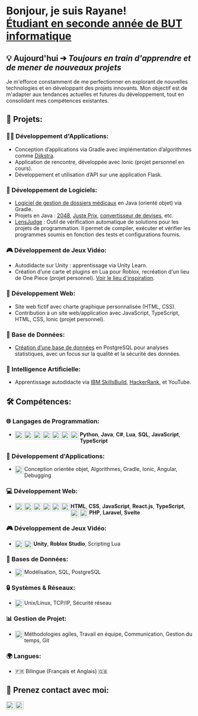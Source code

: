 <h1>Bonjour, je suis Rayane! <br/>
<a href="https://www.linkedin.com/in/rayane-rousseau-595b82326/" target="_blank">Étudiant en seconde année de BUT informatique</a>
</h1>

<h2>💡 Aujourd'hui ➔ <em>Toujours en train d'apprendre et de mener de nouveaux projets</em></h2>
<p>
  Je m'efforce constamment de me perfectionner en explorant de nouvelles technologies et en développant des projets innovants. Mon objectif est de m'adapter aux tendances actuelles et futures du développement, tout en consolidant mes compétences existantes.
</p>

<h2>🔨 Projets:</h2>

<h3>👨‍💻 Développement d'Applications:</h3>
<ul>
  <li>Conception d’applications via Gradle avec implémentation d’algorithmes comme <a href="https://github.com/Rayane0001/DikjstraVilles" target="_blank">Dijkstra</a>.</li>
  <li>Application de rencontre, développée avec Ionic (projet personnel en cours).</li>
  <li>Développement et utilisation d’API sur une application Flask.</li>
</ul>

<h3>🧰 Développement de Logiciels:</h3>
<ul>
  <li><a href="https://github.com/Rayane0001/hopital-java-oriente-objet" target="_blank">Logiciel de gestion de dossiers médicaux</a> en Java (orienté objet) via Gradle.</li>
  <li>Projets en Java : <a href="https://github.com/Rayane0001/2028-game-JavaFX" target="_blank">2048</a>, <a href="https://github.com/Rayane0001/le-juste-prix" target="_blank">Juste Prix</a>, <a href="https://github.com/Rayane0001/convertisseur-JavaFX" target="_blank">convertisseur de devises</a>, etc.</li>
  <li><a href="https://gitlab.univ-artois.fr/sae-gra1/lensjudge" target="_blank">LensJudge</a> : Outil de vérification automatique de solutions pour les projets de programmation. Il permet de compiler, exécuter et vérifier les programmes soumis en fonction des tests et configurations fournis.</li>
</ul>

<h3>🎮 Développement de Jeux Vidéo:</h3>
<ul>
  <li>Autodidacte sur Unity : apprentissage via Unity Learn.</li>
  <li>Création d’une carte et plugins en Lua pour Roblox, recréation d'un lieu de One Piece (projet personnel). <a href="https://onepiece.fandom.com/fr/wiki/Arlong_Park" target="_blank">Voir le lieu d'inspiration</a>.</li>
</ul>

<h3>📄 Développement Web:</h3>
<ul>
  <li>Site web fictif avec charte graphique personnalisée (HTML, CSS).</li>
  <li>Contribution à un site web/application avec JavaScript, TypeScript, HTML, CSS, Ionic (projet personnel).</li>
</ul>

<h3>💾 Base de Données:</h3>
<ul>
  <li><a href="https://github.com/Rayane0001/SAE_BDD_VRAI" target="_blank">Création d’une base de données</a> en PostgreSQL pour analyses statistiques, avec un focus sur la qualité et la sécurité des données.</li>
</ul>

<h3>🤖 Intelligence Artificielle:</h3>
<ul>
  <li>Apprentissage autodidacte via <a href="https://skillsbuild.org/" target="_blank">IBM SkillsBuild</a>, <a href="https://www.hackerrank.com/" target="_blank">HackerRank</a>, et YouTube.</li>
</ul>

<h2>🛠️ Compétences:</h2>

<h3>🌐 Langages de Programmation:</h3>
<ul>
  <li>
    <img align="left" alt="Python" width="22px" src="https://cdn.jsdelivr.net/npm/simple-icons@v3/icons/python.svg" />
    <strong>Python</strong>, 
    <img align="left" alt="Java" width="22px" src="https://cdn.jsdelivr.net/npm/simple-icons@v3/icons/java.svg" />
    <strong>Java</strong>, 
    <img align="left" alt="C#" width="22px" src="https://cdn.jsdelivr.net/npm/simple-icons@v3/icons/csharp.svg" />
    <strong>C#</strong>, 
    <img align="left" alt="Lua" width="22px" src="https://cdn.jsdelivr.net/npm/simple-icons@v3/icons/lua.svg" />
    <strong>Lua</strong>, 
    <img align="left" alt="SQL" width="22px" src="https://cdn.jsdelivr.net/npm/simple-icons@v3/icons/postgresql.svg" />
    <strong>SQL</strong>, 
    <img align="left" alt="JavaScript" width="22px" src="https://cdn.jsdelivr.net/npm/simple-icons@v3/icons/javascript.svg" />
    <strong>JavaScript</strong>, 
    <img align="left" alt="TypeScript" width="22px" src="https://cdn.jsdelivr.net/npm/simple-icons@v3/icons/typescript.svg" />
    <strong>TypeScript</strong>
  </li>
</ul>

<h3>📱 Développement d'Applications:</h3>
<ul>
  <li>
    <img align="left" alt="Object-Oriented" width="22px" src="https://cdn.jsdelivr.net/gh/devicons/devicon/icons/java/java-original.svg" />
    Conception orientée objet, Algorithmes, Gradle, Ionic, Angular, Debugging
  </li>
</ul>

<h3>💻 Développement Web:</h3>
<ul>
  <li>
    <img align="left" alt="HTML" width="22px" src="https://cdn.jsdelivr.net/npm/simple-icons@v3/icons/html5.svg" />
    <strong>HTML</strong>, 
    <img align="left" alt="CSS" width="22px" src="https://cdn.jsdelivr.net/npm/simple-icons@v3/icons/css3.svg" />
    <strong>CSS</strong>, 
    <img align="left" alt="JavaScript" width="22px" src="https://cdn.jsdelivr.net/npm/simple-icons@v3/icons/javascript.svg" />
    <strong>JavaScript</strong>, 
    <img align="left" alt="React.js" width="22px" src="https://cdn.jsdelivr.net/npm/simple-icons@v3/icons/react.svg" />
    <strong>React.js</strong>, 
    <img align="left" alt="TypeScript" width="22px" src="https://cdn.jsdelivr.net/npm/simple-icons@v3/icons/typescript.svg" />
    <strong>TypeScript</strong>, 
    <img align="left" alt="PHP" width="22px" src="https://cdn.jsdelivr.net/npm/simple-icons@v3/icons/php.svg" />
    <strong>PHP</strong>, 
    <img align="left" alt="Laravel" width="22px" src="https://cdn.jsdelivr.net/npm/simple-icons@v3/icons/laravel.svg" />
    <strong>Laravel</strong>, 
    <img align="left" alt="Svelte" width="22px" src="https://cdn.jsdelivr.net/npm/simple-icons@v3/icons/svelte.svg" />
    <strong>Svelte</strong>
  </li>
</ul>

<h3>🎮 Développement de Jeux Vidéo:</h3>
<ul>
  <li>
    <img align="left" alt="Unity" width="22px" src="https://cdn.jsdelivr.net/npm/simple-icons@v3/icons/unity.svg" />
    <strong>Unity</strong>, 
    <img align="left" alt="Roblox Studio" width="22px" src="https://img.icons8.com/color/48/roblox.png" />
    <strong>Roblox Studio</strong>, Scripting Lua
  </li>
</ul>

<h3>💾 Bases de Données:</h3>
<ul>
  <li>
    <img align="left" alt="SQL" width="22px" src="https://cdn.jsdelivr.net/npm/simple-icons@v3/icons/postgresql.svg" />
    Modélisation, SQL, PostgreSQL
  </li>
</ul>

<h3>🔒 Systèmes & Réseaux:</h3>
<ul>
  <li>
    <img align="left" alt="Linux" width="22px" src="https://cdn.jsdelivr.net/npm/simple-icons@v3/icons/linux.svg" />
    Unix/Linux, TCP/IP, Sécurité réseau
  </li>
</ul>

<h3>📊 Gestion de Projet:</h3>
<ul>
  <li>
    <img align="left" alt="Agile" width="22px" src="https://img.icons8.com/external-flaticons-lineal-color-flat-icons/64/external-agile-computer-programming-flaticons-lineal-color-flat-icons.png" />
    Méthodologies agiles, Travail en équipe, Communication, Gestion du temps, Git
  </li>
</ul>

<h3>🌍 Langues:</h3>
<ul>
  <li>🇫🇷 Bilingue (Français et Anglais) 🇬🇧</li>
</ul>

<h2> 🤳 Prenez contact avec moi:</h2>

<p>
  <a href="mailto:rousseau.rayane@gmail.com">
    <img align="left" alt="Email" width="22px" src="https://cdn.jsdelivr.net/npm/simple-icons@v3/icons/gmail.svg" /> 
  </a>
  <a href="https://www.linkedin.com/in/rayane-rousseau-595b82326/" target="_blank">
    <img align="left" alt="LinkedIn" width="22px" src="https://cdn.jsdelivr.net/npm/simple-icons@v3/icons/linkedin.svg" /> 
  </a>
</p>
